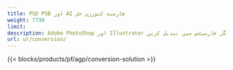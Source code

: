 ```yaml
---
title: PSD PSB اور AI فارمیٹ کنورژن حل
weight: 7730
limit: 
description: Adobe PhotoShop اور Illustrator فائلوں کی تصاویر اور دیگر فارمیٹس میں تبدیل کریں
url: ur/conversion/
---
```


{{< blocks/products/pf/agp/conversion-solution >}} 
